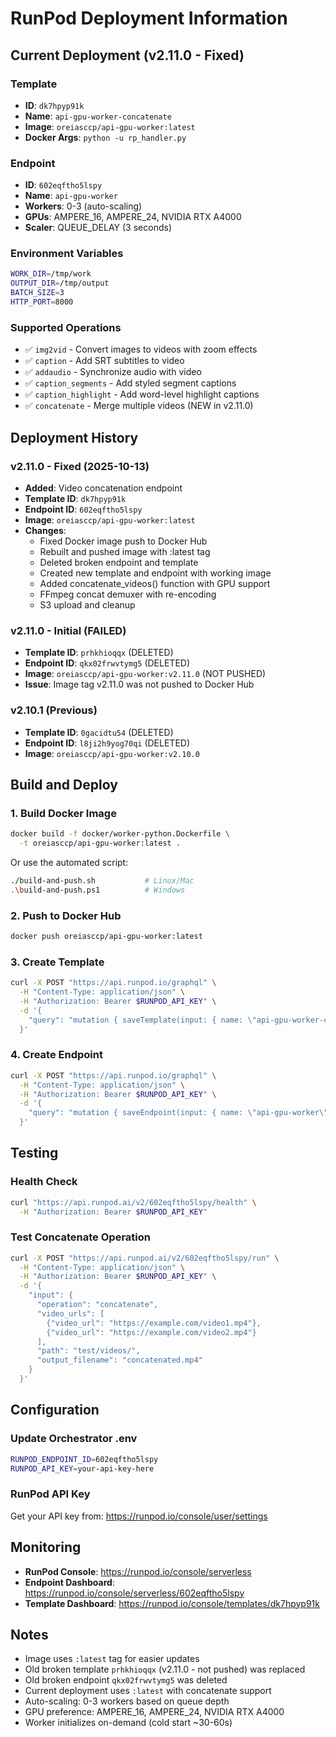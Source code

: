 # RunPod Deployment Information

## Current Deployment (v2.11.0 - Fixed)

### Template
- **ID**: `dk7hpyp91k`
- **Name**: `api-gpu-worker-concatenate`
- **Image**: `oreiasccp/api-gpu-worker:latest`
- **Docker Args**: `python -u rp_handler.py`

### Endpoint
- **ID**: `602eqftho5lspy`
- **Name**: `api-gpu-worker`
- **Workers**: 0-3 (auto-scaling)
- **GPUs**: AMPERE_16, AMPERE_24, NVIDIA RTX A4000
- **Scaler**: QUEUE_DELAY (3 seconds)

### Environment Variables
```bash
WORK_DIR=/tmp/work
OUTPUT_DIR=/tmp/output
BATCH_SIZE=3
HTTP_PORT=8000
```

### Supported Operations
- ✅ `img2vid` - Convert images to videos with zoom effects
- ✅ `caption` - Add SRT subtitles to video
- ✅ `addaudio` - Synchronize audio with video
- ✅ `caption_segments` - Add styled segment captions
- ✅ `caption_highlight` - Add word-level highlight captions
- ✅ `concatenate` - Merge multiple videos (NEW in v2.11.0)

## Deployment History

### v2.11.0 - Fixed (2025-10-13)
- **Added**: Video concatenation endpoint
- **Template ID**: `dk7hpyp91k`
- **Endpoint ID**: `602eqftho5lspy`
- **Image**: `oreiasccp/api-gpu-worker:latest`
- **Changes**:
  - Fixed Docker image push to Docker Hub
  - Rebuilt and pushed image with :latest tag
  - Deleted broken endpoint and template
  - Created new template and endpoint with working image
  - Added concatenate_videos() function with GPU support
  - FFmpeg concat demuxer with re-encoding
  - S3 upload and cleanup

### v2.11.0 - Initial (FAILED)
- **Template ID**: `prhkhioqqx` (DELETED)
- **Endpoint ID**: `qkx02frwvtymg5` (DELETED)
- **Image**: `oreiasccp/api-gpu-worker:v2.11.0` (NOT PUSHED)
- **Issue**: Image tag v2.11.0 was not pushed to Docker Hub

### v2.10.1 (Previous)
- **Template ID**: `0gacidtu54` (DELETED)
- **Endpoint ID**: `l8ji2h9yog70qi` (DELETED)
- **Image**: `oreiasccp/api-gpu-worker:v2.10.0`

## Build and Deploy

### 1. Build Docker Image
```bash
docker build -f docker/worker-python.Dockerfile \
  -t oreiasccp/api-gpu-worker:latest .
```

Or use the automated script:
```bash
./build-and-push.sh           # Linux/Mac
.\build-and-push.ps1          # Windows
```

### 2. Push to Docker Hub
```bash
docker push oreiasccp/api-gpu-worker:latest
```

### 3. Create Template
```bash
curl -X POST "https://api.runpod.io/graphql" \
  -H "Content-Type: application/json" \
  -H "Authorization: Bearer $RUNPOD_API_KEY" \
  -d '{
    "query": "mutation { saveTemplate(input: { name: \"api-gpu-worker-concatenate\", imageName: \"oreiasccp/api-gpu-worker:latest\", dockerArgs: \"python -u rp_handler.py\", containerDiskInGb: 10, volumeInGb: 0, isServerless: true, env: [{key: \"WORK_DIR\", value: \"/tmp/work\"}, {key: \"OUTPUT_DIR\", value: \"/tmp/output\"}, {key: \"BATCH_SIZE\", value: \"3\"}, {key: \"HTTP_PORT\", value: \"8000\"}] }) { id name } }"
  }'
```

### 4. Create Endpoint
```bash
curl -X POST "https://api.runpod.io/graphql" \
  -H "Content-Type: application/json" \
  -H "Authorization: Bearer $RUNPOD_API_KEY" \
  -d '{
    "query": "mutation { saveEndpoint(input: { name: \"api-gpu-worker\", templateId: \"dk7hpyp91k\", workersMin: 0, workersMax: 3, gpuIds: \"AMPERE_16,AMPERE_24,NVIDIA RTX A4000\", scalerType: \"QUEUE_DELAY\", scalerValue: 3 }) { id name } }"
  }'
```

## Testing

### Health Check
```bash
curl "https://api.runpod.ai/v2/602eqftho5lspy/health" \
  -H "Authorization: Bearer $RUNPOD_API_KEY"
```

### Test Concatenate Operation
```bash
curl -X POST "https://api.runpod.ai/v2/602eqftho5lspy/run" \
  -H "Content-Type: application/json" \
  -H "Authorization: Bearer $RUNPOD_API_KEY" \
  -d '{
    "input": {
      "operation": "concatenate",
      "video_urls": [
        {"video_url": "https://example.com/video1.mp4"},
        {"video_url": "https://example.com/video2.mp4"}
      ],
      "path": "test/videos/",
      "output_filename": "concatenated.mp4"
    }
  }'
```

## Configuration

### Update Orchestrator .env
```bash
RUNPOD_ENDPOINT_ID=602eqftho5lspy
RUNPOD_API_KEY=your-api-key-here
```

### RunPod API Key
Get your API key from: https://runpod.io/console/user/settings

## Monitoring

- **RunPod Console**: https://runpod.io/console/serverless
- **Endpoint Dashboard**: https://runpod.io/console/serverless/602eqftho5lspy
- **Template Dashboard**: https://runpod.io/console/templates/dk7hpyp91k

## Notes

- Image uses `:latest` tag for easier updates
- Old broken template `prhkhioqqx` (v2.11.0 - not pushed) was replaced
- Old broken endpoint `qkx02frwvtymg5` was deleted
- Current deployment uses `:latest` with concatenate support
- Auto-scaling: 0-3 workers based on queue depth
- GPU preference: AMPERE_16, AMPERE_24, NVIDIA RTX A4000
- Worker initializes on-demand (cold start ~30-60s)

